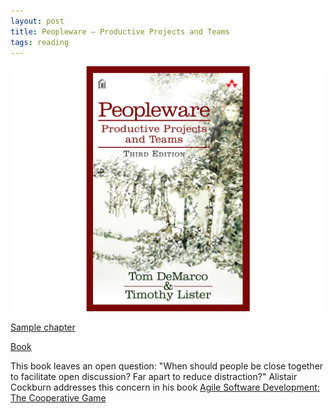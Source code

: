```yaml
---
layout: post
title: Peopleware – Productive Projects and Teams
tags: reading
---
```


![Peopleware](/assets/peopleware.png)

[Sample chapter](http://ptgmedia.pearsoncmg.com/images/9780321934116/samplepages/0321934113.pdf)

[Book](http://www.amazon.com/Peopleware-Productive-Projects-Teams-Edition/dp/0321934113)

This book leaves an open question: "When should people be close together to facilitate open discussion? Far apart to reduce distraction?" Alistair Cockburn addresses this concern in his book [Agile Software Development: The Cooperative Game](/cooperative-development)
